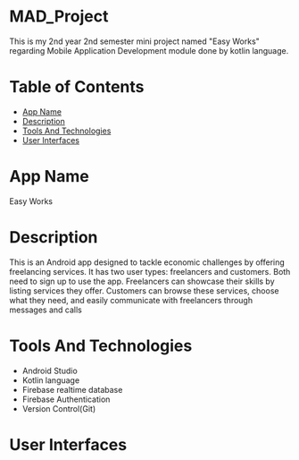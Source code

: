 # MAD_Project
This is my 2nd year 2nd semester mini project named "Easy Works" regarding Mobile Application Development module done by kotlin language. 

# Table of Contents
- [App Name](#app_name)
- [Description](#description)
- [Tools And Technologies](#tools_and_technologies)
- [User Interfaces](#user-interfaces)

# App Name
Easy Works

# Description
This is an Android app designed to tackle economic challenges by offering freelancing services. It has two user types: freelancers and customers. Both need to sign up to use the app. Freelancers can showcase their skills by listing services they offer. Customers can browse these services, choose what they need, and easily communicate with freelancers through messages and calls

# Tools And Technologies
- Android Studio
- Kotlin language
- Firebase realtime database
- Firebase Authentication
- Version Control(Git)

# User Interfaces



